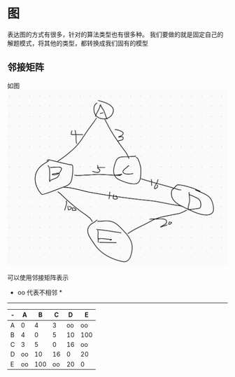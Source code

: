 # 图

表达图的方式有很多，针对的算法类型也有很多种。
我们要做的就是固定自己的解题模式，将其他的类型，都转换成我们固有的模型

## 邻接矩阵

如图
![图](graph.png)

可以使用邻接矩阵表示

* oo 代表不相邻 *
-------
|-|A|B|C|D|E|
|  ----  | ----  | ----  | ----  | ----  | ----  |
|A|0|4|3|oo|oo|
|B|4|0|5|10|100|
|C|3|5|0|16|oo|
|D|oo|10|16|0|20|
|E|oo|100|oo|20|0|

